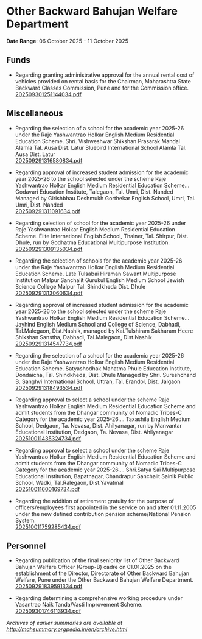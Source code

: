 # Other Backward Bahujan Welfare Department

**Date Range**: 06 October 2025 - 11 October 2025


## Funds
- Regarding granting administrative approval for the annual rental cost of vehicles provided on rental basis for the Chairman, Maharashtra State Backward Classes Commission, Pune and for the Commission office.\
  [202509301251144034.pdf](https://gr.maharashtra.gov.in/Site/Upload/Government%20Resolutions/English/202509301251144034.pdf)

## Miscellaneous
- Regarding the selection of a school for the academic year 2025-26 under the Raje Yashwantrao Holkar English Medium Residential Education Scheme. Shri. Vishweshwar Shikshan Prasarak Mandal Alamla Tal. Ausa Dist. Latur Bluebird International School Alamla Tal. Ausa Dist. Latur\
  [202509291316580834.pdf](https://gr.maharashtra.gov.in/Site/Upload/Government%20Resolutions/English/202509291316580834.pdf)

- Regarding approval of increased student admission for the academic year 2025-26 to the school selected under the scheme Raje Yashwantrao Holkar English Medium Residential Education Scheme... Godavari Education Institute, Talegaon, Tal. Umri, Dist. Nanded Managed by Girishbhau Deshmukh Gorthekar English School, Umri, Tal. Umri, Dist. Nanded\
  [202509291311091634.pdf](https://gr.maharashtra.gov.in/Site/Upload/Government%20Resolutions/English/202509291311091634.pdf)

- Regarding selection of school for the academic year 2025-26 under Raje Yashwantrao Holkar English Medium Residential Education Scheme. Elite International English School, Thalner, Tal. Shirpur, Dist. Dhule, run by Godhatma Educational Multipurpose Institution.\
  [202509291309135034.pdf](https://gr.maharashtra.gov.in/Site/Upload/Government%20Resolutions/English/202509291309135034.pdf)

- Regarding the selection of schools for the academic year 2025-26 under the Raje Yashwantrao Holkar English Medium Residential Education Scheme. Late Tulsabai Hiraman Sawant Multipurpose Institution Malpur Sanchalit Gurukul English Medium School Jewish Science College Malpur Tal. Shindkheda Dist. Dhule\
  [202509291313060634.pdf](https://gr.maharashtra.gov.in/Site/Upload/Government%20Resolutions/English/202509291313060634.pdf)

- Regarding approval of increased student admission for the academic year 2025-26 to the school selected under the scheme Raje Yashwantrao Holkar English Medium Residential Education Scheme... Jayhind English Medium School and College of Science, Dabhadi, Tal.Malegaon, Dist.Nashik, managed by Kai.Tulshiram Sakharam Heere Shikshan Sanstha, Dabhadi, Tal.Malegaon, Dist.Nashik\
  [202509291314547734.pdf](https://gr.maharashtra.gov.in/Site/Upload/Government%20Resolutions/English/202509291314547734.pdf)

- Regarding the selection of a school for the academic year 2025-26 under the Raje Yashwantrao Holkar English Medium Residential Education Scheme. Satyashodhak Mahatma Phule Education Institute, Dondaicha, Tal. Shindkheda, Dist. Dhule Managed by Shri. Sureshchand B. Sanghvi International School, Uttran, Tal. Erandol, Dist. Jalgaon\
  [202509291318493534.pdf](https://gr.maharashtra.gov.in/Site/Upload/Government%20Resolutions/English/202509291318493534.pdf)

- Regarding approval to select a school under the scheme Raje Yashwantrao Holkar English Medium Residential Education Scheme and admit students from the Dhangar community of Nomadic Tribes-C Category for the academic year 2025-26.... Taxashila English Medium School, Dedgaon, Ta. Nevasa, Dist. Ahilyanagar, run by Manvantar Educational Institution, Dedgaon, Ta. Nevasa, Dist. Ahilyanagar\
  [202510011435324734.pdf](https://gr.maharashtra.gov.in/Site/Upload/Government%20Resolutions/English/202510011435324734....pdf)

- Regarding approval to select a school under the scheme Raje Yashwantrao Holkar English Medium Residential Education Scheme and admit students from the Dhangar community of Nomadic Tribes-C Category for the academic year 2025-26.... Shri.Satya Sai Multipurpose Educational Institution, Bapatnagar, Chandrapur Sanchalit Sainik Public School, Wadki, Tal.Ralegaon, Dist.Yavatmal\
  [202510011600169734.pdf](https://gr.maharashtra.gov.in/Site/Upload/Government%20Resolutions/English/202510011600169734.....pdf)

- Regarding the addition of retirement gratuity for the purpose of officers/employees first appointed in the service on and after 01.11.2005 under the new defined contribution pension scheme/National Pension System.\
  [202510011759285434.pdf](https://gr.maharashtra.gov.in/Site/Upload/Government%20Resolutions/English/202510011759285434.pdf)

## Personnel
- Regarding publication of the final seniority list of Other Backward Bahujan Welfare Officer (Group-B) cadre on 01.01.2025 on the establishment of the Director, Directorate of Other Backward Bahujan Welfare, Pune under the Other Backward Bahujan Welfare Department.\
  [202509291839591334.pdf](https://gr.maharashtra.gov.in/Site/Upload/Government%20Resolutions/English/202509291839591334.pdf)

- Regarding determining a comprehensive working procedure under Vasantrao Naik Tanda/Vasti Improvement Scheme.\
  [202509301746113934.pdf](https://gr.maharashtra.gov.in/Site/Upload/Government%20Resolutions/English/202509301746113934.pdf)


*Archives of earlier summaries are available at http://mahsummary.orgpedia.in/en/archive.html*